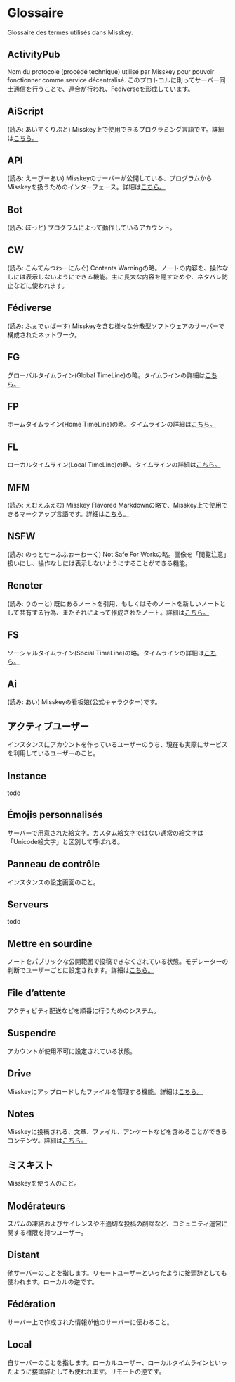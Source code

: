 # Glossaire
Glossaire des termes utilisés dans Misskey.

## ActivityPub
Nom du protocole (procédé technique) utilisé par Misskey pour pouvoir fonctionner comme service décentralisé. このプロトコルに則ってサーバー同士通信を行うことで、連合が行われ、Fediverseを形成しています。

## AiScript
(読み: あいすくりぷと) Misskey上で使用できるプログラミング言語です。詳細は[こちら。](../advanced/aiscript)

## API
(読み: えーぴーあい) Misskeyのサーバーが公開している、プログラムからMisskeyを扱うためのインターフェース。詳細は[こちら。](../advanced/api)

## Bot
(読み: ぼっと) プログラムによって動作しているアカウント。

## CW
(読み: こんてんつわーにんぐ) Contents Warningの略。ノートの内容を、操作なしには表示しないようにできる機能。主に長大な内容を隠すためや、ネタバレ防止などに使われます。

## Fédiverse
(読み: ふぇでぃばーす) Misskeyを含む様々な分散型ソフトウェアのサーバーで構成されたネットワーク。

## FG
グローバルタイムライン(Global TimeLine)の略。タイムラインの詳細は[こちら。](../features/timeline)

## FP
ホームタイムライン(Home TimeLine)の略。タイムラインの詳細は[こちら。](../features/timeline)

## FL
ローカルタイムライン(Local TimeLine)の略。タイムラインの詳細は[こちら。](../features/timeline)

## MFM
(読み: えむえふえむ) Misskey Flavored Markdownの略で、Misskey上で使用できるマークアップ言語です。詳細は[こちら。](../features/mfm)

## NSFW
(読み: のっとせーふふぉーわーく) Not Safe For Workの略。画像を「閲覧注意」扱いにし、操作なしには表示しないようにすることができる機能。

## Renoter
(読み: りのーと) 既にあるノートを引用、もしくはそのノートを新しいノートとして共有する行為、またそれによって作成されたノート。詳細は[こちら。](../features/note)

## FS
ソーシャルタイムライン(Social TimeLine)の略。タイムラインの詳細は[こちら。](../features/timeline)

## Ai
(読み: あい) Misskeyの看板娘(公式キャラクター)です。

## アクティブユーザー
インスタンスにアカウントを作っているユーザーのうち、現在も実際にサービスを利用しているユーザーのこと。

## Instance
todo

## Émojis personnalisés
サーバーで用意された絵文字。カスタム絵文字ではない通常の絵文字は「Unicode絵文字」と区別して呼ばれる。

## Panneau de contrôle
インスタンスの設定画面のこと。

## Serveurs
todo

## Mettre en sourdine
ノートをパブリックな公開範囲で投稿できなくされている状態。モデレーターの判断でユーザーごとに設定されます。詳細は[こちら。](../features/silence)

## File d’attente
アクティビティ配送などを順番に行うためのシステム。

## Suspendre
アカウントが使用不可に設定されている状態。

## Drive
Misskeyにアップロードしたファイルを管理する機能。詳細は[こちら。](../features/drive)

## Notes
Misskeyに投稿される、文章、ファイル、アンケートなどを含めることができるコンテンツ。詳細は[こちら。](../features/note)

## ミスキスト
Misskeyを使う人のこと。

## Modérateurs
スパムの凍結およびサイレンスや不適切な投稿の削除など、コミュニティ運営に関する権限を持つユーザー。

## Distant
他サーバーのことを指します。リモートユーザーといったように接頭辞としても使われます。ローカルの逆です。

## Fédération
サーバー上で作成された情報が他のサーバーに伝わること。

## Local
自サーバーのことを指します。ローカルユーザー、ローカルタイムラインといったように接頭辞としても使われます。リモートの逆です。
